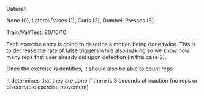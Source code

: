 Dataset

None (0), Lateral Raises (1), Curls (2), Dumbell Presses (3)

Train/Val/Test: 80/10/10

Each exercise entry is going to describe a motion being done twice. This is to decrease the rate of false triggers while also making so we know how many reps that user already did upon detection (in this case 2).

Once the exercise is dentifies, it should also be able to count reps

It determines that they are done if there is 3 seconds of inaction (no reps or discernable exercise movement)